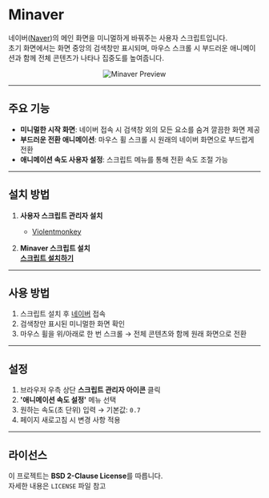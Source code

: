 # Minaver

네이버([Naver](https://www.naver.com/))의 메인 화면을 미니멀하게 바꿔주는 사용자 스크립트입니다.  
초기 화면에서는 화면 중앙의 검색창만 표시되며, 마우스 스크롤 시 부드러운 애니메이션과 함께 전체 콘텐츠가 나타나 집중도를 높여줍니다.

<p align="center">
  <img src="preview.webp" alt="Minaver Preview" />
</p>

---

## 주요 기능

* **미니멀한 시작 화면**: 네이버 접속 시 검색창 외의 모든 요소를 숨겨 깔끔한 화면 제공
* **부드러운 전환 애니메이션**: 마우스 휠 스크롤 시 원래의 네이버 화면으로 부드럽게 전환
* **애니메이션 속도 사용자 설정**: 스크립트 메뉴를 통해 전환 속도 조절 가능

---

## 설치 방법

1. **사용자 스크립트 관리자 설치**  
   * [Violentmonkey](https://violentmonkey.github.io/)

2. **Minaver 스크립트 설치**  
   [**스크립트 설치하기**](https://update.greasyfork.org/scripts/547954/Minaver.user.js)

---

## 사용 방법

1. 스크립트 설치 후 [네이버](https://www.naver.com/) 접속
2. 검색창만 표시된 미니멀한 화면 확인
3. 마우스 휠을 위/아래로 한 번 스크롤 → 전체 콘텐츠와 함께 원래 화면으로 전환

---

## 설정

1. 브라우저 우측 상단 **스크립트 관리자 아이콘** 클릭
2. **'애니메이션 속도 설정'** 메뉴 선택
3. 원하는 속도(초 단위) 입력 → 기본값: `0.7`
4. 페이지 새로고침 시 변경 사항 적용

---

## 라이선스

이 프로젝트는 **BSD 2-Clause License**를 따릅니다.  
자세한 내용은 `LICENSE` 파일 참고
